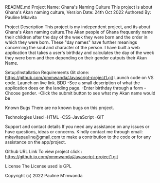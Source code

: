 README.md
Project Name:
Ghana's Naming Culture
This project is about Ghana's Akan naming culture, Version Date: 24th Oct 2022
Authored By: Pauline Mkavita

Project Description
This project is my independent project, and its about Ghana's Akan naming culture.The Akan people of Ghana frequently name their children after the day of the week they were born and the order in which they were born. These "day names" have further meanings concerning the soul and character of the person. I have built a web application that takes a user's birthday and calculates the day of the week they were born and then depending on their gender outputs their Akan Name.

Setup/Installation Requirements
Git clone: https://github.com/pmmwanda/Javascript-project1.git
Launch code on VS code.
Launch on live link.
BDD
-See a small description of what the application does on the landing page. -Enter birthday through a form -Choose gender. -Click the submit button to see what my Akan name would be

Known Bugs
There are no known bugs on this project.

Technologies Used
-HTML -CSS-JavaScript -GIT

Support and contact details
If you need any assistance on any issues or have questions, ideas or concerns. Kindly contact me through email: mkavitapauline@gmail.com to make a contribution to the code or for any assistance on the app/project.

Github URL Link
To view project click : https://github.io.com/pmmwanda/Javascript-project1.git

License
The License used is GPL

Copyright (c) 2022 Pauline M'mwanda